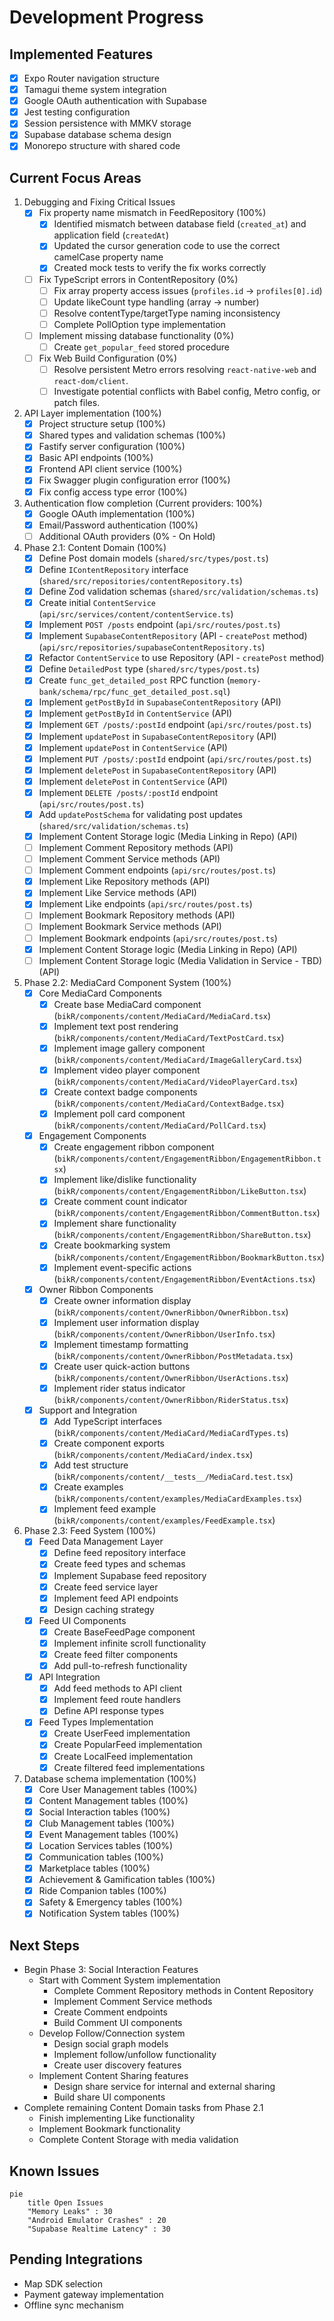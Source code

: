 # Development Progress

## Implemented Features
- [x] Expo Router navigation structure
- [x] Tamagui theme system integration
- [x] Google OAuth authentication with Supabase
- [x] Jest testing configuration
- [x] Session persistence with MMKV storage
- [x] Supabase database schema design
- [x] Monorepo structure with shared code

## Current Focus Areas
1. Debugging and Fixing Critical Issues
   - [x] Fix property name mismatch in FeedRepository (100%)
     - [x] Identified mismatch between database field (`created_at`) and application field (`createdAt`)
     - [x] Updated the cursor generation code to use the correct camelCase property name
     - [x] Created mock tests to verify the fix works correctly
   - [ ] Fix TypeScript errors in ContentRepository (0%)
     - [ ] Fix array property access issues (`profiles.id` → `profiles[0].id`)
     - [ ] Update likeCount type handling (array → number)
     - [ ] Resolve contentType/targetType naming inconsistency
     - [ ] Complete PollOption type implementation
   - [ ] Implement missing database functionality (0%)
     - [ ] Create `get_popular_feed` stored procedure
   - [ ] Fix Web Build Configuration (0%)
     - [ ] Resolve persistent Metro errors resolving `react-native-web` and `react-dom/client`.
     - [ ] Investigate potential conflicts with Babel config, Metro config, or patch files.

2. API Layer implementation (100%)
   - [x] Project structure setup (100%)
   - [x] Shared types and validation schemas (100%)
   - [x] Fastify server configuration (100%)
   - [x] Basic API endpoints (100%)
   - [x] Frontend API client service (100%)
   - [x] Fix Swagger plugin configuration error (100%)
   - [x] Fix config access type error (100%)
2. Authentication flow completion (Current providers: 100%)
   - [x] Google OAuth implementation (100%)
   - [x] Email/Password authentication (100%)
   - [ ] Additional OAuth providers (0% - On Hold)
3. Phase 2.1: Content Domain (100%)
   - [x] Define Post domain models (`shared/src/types/post.ts`)
   - [x] Define `IContentRepository` interface (`shared/src/repositories/contentRepository.ts`)
   - [x] Define Zod validation schemas (`shared/src/validation/schemas.ts`)
   - [x] Create initial `ContentService` (`api/src/services/content/contentService.ts`)
   - [x] Implement `POST /posts` endpoint (`api/src/routes/post.ts`)
   - [x] Implement `SupabaseContentRepository` (API - `createPost` method) (`api/src/repositories/supabaseContentRepository.ts`)
   - [x] Refactor `ContentService` to use Repository (API - `createPost` method)
   - [x] Define `DetailedPost` type (`shared/src/types/post.ts`)
   - [x] Create `func_get_detailed_post` RPC function (`memory-bank/schema/rpc/func_get_detailed_post.sql`)
   - [x] Implement `getPostById` in `SupabaseContentRepository` (API)
   - [x] Implement `getPostById` in `ContentService` (API)
   - [x] Implement `GET /posts/:postId` endpoint (`api/src/routes/post.ts`)
   - [x] Implement `updatePost` in `SupabaseContentRepository` (API)
   - [x] Implement `updatePost` in `ContentService` (API)
   - [x] Implement `PUT /posts/:postId` endpoint (`api/src/routes/post.ts`)
   - [x] Implement `deletePost` in `SupabaseContentRepository` (API)
   - [x] Implement `deletePost` in `ContentService` (API)
   - [x] Implement `DELETE /posts/:postId` endpoint (`api/src/routes/post.ts`)
   - [x] Add `updatePostSchema` for validating post updates (`shared/src/validation/schemas.ts`)
   - [x] Implement Content Storage logic (Media Linking in Repo) (API)
   - [ ] Implement Comment Repository methods (API)
   - [ ] Implement Comment Service methods (API)
   - [ ] Implement Comment endpoints (`api/src/routes/post.ts`)
   - [x] Implement Like Repository methods (API) 
   - [x] Implement Like Service methods (API)
   - [x] Implement Like endpoints (`api/src/routes/post.ts`)
   - [ ] Implement Bookmark Repository methods (API)
   - [ ] Implement Bookmark Service methods (API)
   - [ ] Implement Bookmark endpoints (`api/src/routes/post.ts`)
   - [x] Implement Content Storage logic (Media Linking in Repo) (API)
   - [ ] Implement Content Storage logic (Media Validation in Service - TBD) (API)
4. Phase 2.2: MediaCard Component System (100%)
   - [x] Core MediaCard Components
     - [x] Create base MediaCard component (`bikR/components/content/MediaCard/MediaCard.tsx`)
     - [x] Implement text post rendering (`bikR/components/content/MediaCard/TextPostCard.tsx`)
     - [x] Implement image gallery component (`bikR/components/content/MediaCard/ImageGalleryCard.tsx`)
     - [x] Implement video player component (`bikR/components/content/MediaCard/VideoPlayerCard.tsx`)
     - [x] Create context badge components (`bikR/components/content/MediaCard/ContextBadge.tsx`)
     - [x] Implement poll card component (`bikR/components/content/MediaCard/PollCard.tsx`)
   - [x] Engagement Components
     - [x] Create engagement ribbon component (`bikR/components/content/EngagementRibbon/EngagementRibbon.tsx`)
     - [x] Implement like/dislike functionality (`bikR/components/content/EngagementRibbon/LikeButton.tsx`)
     - [x] Create comment count indicator (`bikR/components/content/EngagementRibbon/CommentButton.tsx`)
     - [x] Implement share functionality (`bikR/components/content/EngagementRibbon/ShareButton.tsx`)
     - [x] Create bookmarking system (`bikR/components/content/EngagementRibbon/BookmarkButton.tsx`)
     - [x] Implement event-specific actions (`bikR/components/content/EngagementRibbon/EventActions.tsx`)
   - [x] Owner Ribbon Components
     - [x] Create owner information display (`bikR/components/content/OwnerRibbon/OwnerRibbon.tsx`)
     - [x] Implement user information display (`bikR/components/content/OwnerRibbon/UserInfo.tsx`) 
     - [x] Implement timestamp formatting (`bikR/components/content/OwnerRibbon/PostMetadata.tsx`)
     - [x] Create user quick-action buttons (`bikR/components/content/OwnerRibbon/UserActions.tsx`)
     - [x] Implement rider status indicator (`bikR/components/content/OwnerRibbon/RiderStatus.tsx`)
   - [x] Support and Integration
     - [x] Add TypeScript interfaces (`bikR/components/content/MediaCard/MediaCardTypes.ts`)
     - [x] Create component exports (`bikR/components/content/MediaCard/index.tsx`)
     - [x] Add test structure (`bikR/components/content/__tests__/MediaCard.test.tsx`)
     - [x] Create examples (`bikR/components/content/examples/MediaCardExamples.tsx`)
     - [x] Implement feed example (`bikR/components/content/examples/FeedExample.tsx`)
5. Phase 2.3: Feed System (100%)
   - [x] Feed Data Management Layer
     - [x] Define feed repository interface
     - [x] Create feed types and schemas
     - [x] Implement Supabase feed repository
     - [x] Create feed service layer
     - [x] Implement feed API endpoints
     - [x] Design caching strategy
   - [x] Feed UI Components
     - [x] Create BaseFeedPage component
     - [x] Implement infinite scroll functionality
     - [x] Create feed filter components
     - [x] Add pull-to-refresh functionality
   - [x] API Integration
     - [x] Add feed methods to API client
     - [x] Implement feed route handlers
     - [x] Define API response types
   - [x] Feed Types Implementation
     - [x] Create UserFeed implementation
     - [x] Create PopularFeed implementation
     - [x] Create LocalFeed implementation
     - [x] Create filtered feed implementations
6. Database schema implementation (100%)
   - [x] Core User Management tables (100%)
   - [x] Content Management tables (100%)
   - [x] Social Interaction tables (100%)
   - [x] Club Management tables (100%)
   - [x] Event Management tables (100%)
   - [x] Location Services tables (100%)
   - [x] Communication tables (100%)
   - [x] Marketplace tables (100%)
   - [x] Achievement & Gamification tables (100%)
   - [x] Ride Companion tables (100%)
   - [x] Safety & Emergency tables (100%)
   - [x] Notification System tables (100%)

## Next Steps
- Begin Phase 3: Social Interaction Features
  - Start with Comment System implementation
    - Complete Comment Repository methods in Content Repository
    - Implement Comment Service methods
    - Create Comment endpoints
    - Build Comment UI components
  - Develop Follow/Connection system 
    - Design social graph models
    - Implement follow/unfollow functionality
    - Create user discovery features
  - Implement Content Sharing features
    - Design share service for internal and external sharing
    - Build share UI components
- Complete remaining Content Domain tasks from Phase 2.1
  - Finish implementing Like functionality
  - Implement Bookmark functionality
  - Complete Content Storage with media validation

## Known Issues
```mermaid
pie
    title Open Issues
    "Memory Leaks" : 30
    "Android Emulator Crashes" : 20
    "Supabase Realtime Latency" : 30
```

## Pending Integrations
- Map SDK selection
- Payment gateway implementation
- Offline sync mechanism
